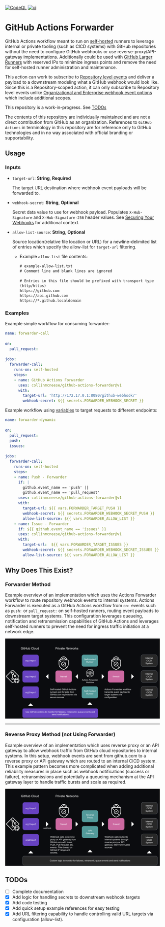[![CodeQL](https://github.com/collinmcneese/github-actions-forwarder/actions/workflows/codeql.yml/badge.svg)](https://github.com/collinmcneese/github-actions-forwarder/actions/workflows/codeql.yml) [![ci](https://github.com/collinmcneese/github-actions-forwarder/actions/workflows/ci.yml/badge.svg)](https://github.com/collinmcneese/github-actions-forwarder/actions/workflows/ci.yml)

# GitHub Actions Forwarder

GitHub Actions workflow meant to run on [self-hosted](https://docs.github.com/en/actions/hosting-your-own-runners/about-self-hosted-runners) runners to leverage internal or private tooling (such as CICD systems) with GitHub repositories without the need to configure GitHub webhooks or use reverse-proxy/API-gateway implementations.  Additionally could be used with [GitHub Larger Runners](https://docs.github.com/en/actions/using-github-hosted-runners/using-larger-runners) with reserved IPs to minimize ingress points and remove the need for self-hosted runner administration and maintenance.

This action can work to subscribe to [Repository level events](https://docs.github.com/en/actions/using-workflows/events-that-trigger-workflows#available-events) and deliver a payload to a downstream modeling what a GitHub webhook would look like.  Since this is a Repository-scoped action, it can only subscribe to Repository level events unlike [Organizational and Enterprise webhook event options](https://docs.github.com/en/developers/webhooks-and-events/webhooks/webhook-events-and-payloads) which include additional scopes.

This repository is a work-in-progress.  See [TODOs](#todos)

The contents of this repository are individually maintained and are not a direct contribution from GitHub as an organization.  References to `GitHub Actions` in terminology in this repository are for reference only to GitHub technologies and in no way associated with official branding or supportability.

## Usage

### Inputs

- `target-url`: **String**, **Required**

  The target URL destination where webhook event payloads will be forwarded to.
- `webhook-secret`: **String**, **Optional**

  Secret data value to use for webhook payload.  Populates `X-Hub-Signature` and `X-Hub-Signature-256` header values. See [Securing Your Webhooks](https://docs.github.com/en/developers/webhooks-and-events/webhooks/securing-your-webhooks) for additional context.
- `allow-list-source`: **String**, **Optional**

  Source location(relative file location or URL) for a newline-delimited list of entries which specify the allow-list for `target-url` filtering.
  - Example `allow-list` file contents:

    ```plain
    # example-allow-list.txt
    # Comment line and blank lines are ignored

    # Entries in this file should be prefixed with transport type (http/https)
    https://github.com
    https://api.github.com
    https://*.github.localdomain
    ```

### Examples

Example simple workflow for consuming forwarder:

```yaml
name: forwarder-call

on:
  pull_request:

jobs:
  forwarder-call:
    runs-on: self-hosted
    steps:
    - name: GitHub Actions Forwarder
      uses: collinmcneese/github-actions-forwarder@v1
      with:
        target-url: 'http://172.17.0.1:8080/github-webhook/'
        webhook-secret: ${{ secrets.FORWARDER_WEBHOOK_SECRET }}
```

Example workflow using [variables](https://docs.github.com/en/actions/learn-github-actions/variables) to target requests to different endpoints:

```yaml
name: forwarder-dynamic

on:
  pull_request:
  push:
  issues:

jobs:
  forwarder-call:
    runs-on: self-hosted
    steps:
    - name: Push - Forwarder
      if: |
        github.event_name == 'push' ||
        github.event_name == 'pull_request'
      uses: collinmcneese/github-actions-forwarder@v1
      with:
        target-url: ${{ vars.FORWARDER_TARGET_PUSH }}
        webhook-secret: ${{ secrets.FORWARDER_WEBHOOK_SECRET_PUSH }}
        allow-list-source: ${{ vars.FORWARDER_ALLOW_LIST }}
    - name: Issue - Forwarder
      if: ${{ github.event_name == 'issues' }}
      uses: collinmcneese/github-actions-forwarder@v1
      with:
        target-url:  ${{ vars.FORWARDER_TARGET_ISSUES }}
        webhook-secret: ${{ secrets.FORWARDER_WEBHOOK_SECRET_ISSUES }}
        allow-list-source: ${{ vars.FORWARDER_ALLOW_LIST }}
```

## Why Does This Exist?

### Forwarder Method

Example overview of an implementation which uses the Actions Forwarder workflow to route repository webhook events to internal systems.  Actions Forwarder is executed as a GitHub Actions workflow from `on:` events such as `push:` or `pull_request:` on self-hosted runners, routing event payloads to downstream target systems.  This configuration leverages queueing, notification and retransmission capabilities of GitHub Actions and leverages self-hosted runners to prevent the need for ingress traffic initiation at a network edge.

<img src="./docs/010.png" alt="forwarder-setup">

---

### Reverse Proxy Method (not Using Forwarder)

Example overview of an implementation which uses reverse proxy or an API gateway to allow webhook traffic from GitHub cloud repositories to internal systems.  In this setup, webhook events are sent from github.com to a reverse proxy or API gateway which are routed to an internal CICD system.  This example pattern becomes more complicated when adding additional reliability measures in place such as webhook notifications (success or failure), retransmissions and potentially a queueing mechanism at the API gateway layer to handle traffic bursts and scale as required.

<img src="./docs/001.png" alt="reverse-proxy-setup">

## TODOs

- [ ] Complete documentation
- [X] Add logic for handling secrets to downstream webhook targets
- [X] Add code testing
- [X] Add quick setup example references for easy testing
- [X] Add URL filtering capability to handle controlling valid URL targets via configuration (allow-list).
